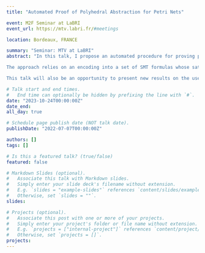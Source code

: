 ```yaml
---
title: "Automated Proof of Polyhedral Abstraction for Petri Nets"

event: M2F Seminar at LaBRI
event_url: https://mtv.labri.fr/#meetings

location: Bordeaux, FRANCE

summary: "Seminar: MTV at LaBRI"
abstract: "In this talk, I propose an automated procedure for proving polyhedral abstractions for Petri nets. Polyhedral abstraction is a new type of state-space equivalence based on the use of linear integer constraints.\n

The approach relies on an encoding into a set of SMT formulas whose satisfaction implies that the equivalence holds. The difficulty, in this context, arises from the fact that we need to handle infinite-state systems. For completeness, we exploit a connection with a class of Petri nets that have Presburger-definable reachability sets.\n

This talk will also be an opportunity to present new results on the use of polyhedral abstraction for verifying reachability properties. In particular, I will introduce a new variable elimination procedure that can project a property, about an initial Petri net, into an equivalent formula that only refers to the reduced version of this net."

# Talk start and end times.
#   End time can optionally be hidden by prefixing the line with `#`.
date: "2023-10-24T00:00:00Z"
date_end:
all_day: true

# Schedule page publish date (NOT talk date).
publishDate: "2022-07-07T00:00:00Z"

authors: []
tags: []

# Is this a featured talk? (true/false)
featured: false

# Markdown Slides (optional).
#   Associate this talk with Markdown slides.
#   Simply enter your slide deck's filename without extension.
#   E.g. `slides = "example-slides"` references `content/slides/example-slides.md`.
#   Otherwise, set `slides = ""`.
slides:

# Projects (optional).
#   Associate this post with one or more of your projects.
#   Simply enter your project's folder or file name without extension.
#   E.g. `projects = ["internal-project"]` references `content/project/deep-learning/index.md`.
#   Otherwise, set `projects = []`.
projects:
---
```



